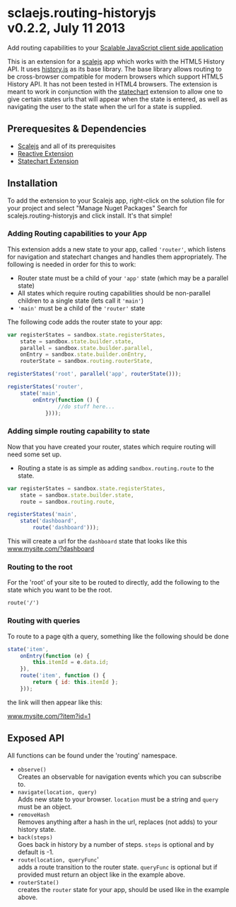 sclaejs.routing-historyjs <br/> v0.2.2, July 11 2013
==================
Add routing capabilities to your [Scalable JavaScript client side application](https://github.com/lisovin/scalejs)

This is an extension for a [scalejs](https://github.com/lisovin/scalejs) app which works with the HTML5 History API.
It uses [history.js](https://github.com/browserstate/history.js) as its base library. The base library allows routing
to be cross-browser compatible for modern browsers which support HTML5 History API. It has not been tested in HTML4 browsers.
The extension is meant to work in conjunction with the [statechart](https://github.com/lisovin/scalejs.statechart-scion) 
extension to allow one to give certain states urls that will appear when the state is entered, as well as navigating
the user to the state when the url for a state is supplied.

## Prerequesites & Dependencies  

- [Scalejs](https://github.com/lisovin/scalejs) and all of its prerequisites 
- [Reactive Extension](https://github.com/lisovin/scalejs.reactive) 
- [Statechart Extension](https://github.com/lisovin/scalejs.statechart-scion) 

## Installation

To add the extension to your Scalejs app, right-click on the solution file for your project and select "Manage Nuget Packages"
Search for scalejs.routing-historyjs and click install. It's that simple!

### Adding Routing capabilities to your App

This extension adds a new state to your app, called `'router'`, which listens for navigation and statechart changes and handles them appropriately.
The following is needed in order for this to work:

- Router state must be a child of your `'app'` state (which may be a parallel state)
- All states which require routing capabilities should be non-parallel children to a single state (lets call it `'main'`)
- `'main'` must be a child of the `'router'` state

The following code adds the router state to your app:

``` javascript
var registerStates = sandbox.state.registerStates,
    state = sandbox.state.builder.state,
    parallel = sandbox.state.builder.parallel,
    onEntry = sandbox.state.builder.onEntry,
    routerState = sandbox.routing.routerState,

registerStates('root', parallel('app', routerState())); 

registerStates('router',
    state('main',
        onEntry(function () {
				//do stuff here...
			})));
```

### Adding simple routing capability to state

Now that you have created your router, states which require routing will need some set up.

- Routing a state is as simple as adding `sandbox.routing.route` to the state.

``` javascript
var registerStates = sandbox.state.registerStates,
    state = sandbox.state.builder.state,
    route = sandbox.routing.route,

registerStates('main',
    state('dashboard',
        route('dashboard')));
```

This will create a url for the `dashboard` state that looks like this
www.mysite.com/?dashboard

### Routing to the root

For the 'root' of your site to be routed to directly, add the following to the state which you want to be the root.

`route('/')`

### Routing with queries

To route to a page qith a query, something like the following should be done


``` javascript
state('item',
    onEntry(function (e) {
        this.itemId = e.data.id;
    }),
    route('item', function () {
        return { id: this.itemId };
    }));
```

the link will then appear like this:

www.mysite.com/?item?id=1


## Exposed API

All functions can be found under the 'routing' namespace.

- `observe()` <br/> Creates an observable for navigation events which you can subscribe to.
- `navigate(location, query)` <br/> Adds new state to your browser. `location` must be a string and `query` must be an object.
- `removeHash` <br/> Removes anything after a hash in the url, replaces (not adds) to your history state.
- `back(steps)` <br/> Goes back in history by a number of steps. `steps` is optional and by default is -1.
- `route(location, queryFunc`' <br/> adds a route transition to the router state. `queryFunc` is optional but if provided must return an object like in the example above.
- `routerState()` <br/> creates the `router` state for your app, should be used like in the example above.

